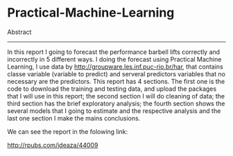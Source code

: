 Practical-Machine-Learning
==========================

Abstract
________

In this report I going to forecast the performance barbell lifts correctly and incorrectly in 5 different ways. I doing the forecast using Practical Machine Learning, I use data by http://groupware.les.inf.puc-rio.br/har, that contains classe variable (variable to predict) and serveral predictors variables that no necessary are the predictors. This report has 4 sections. The first one is the code to download the training and testing data, and upload the packages that I will use in this report; the second section I will do cleaning of data; the third section has the brief exploratory analysis; the fourth section shows the several models that I going to estimate and the respective analysis and the last one section I make the mains conclusions.

We can see the report in the folowing link:

http://rpubs.com/jdeaza/44009




